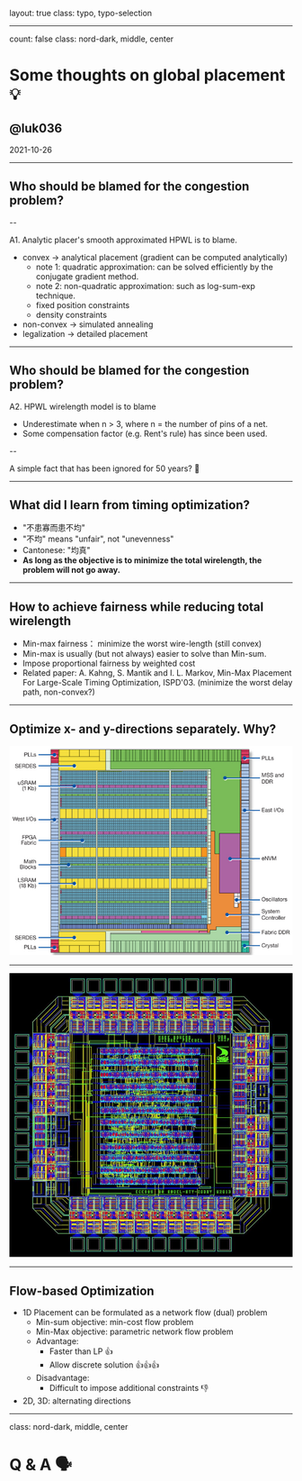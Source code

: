 layout: true
class: typo, typo-selection

---

count: false
class: nord-dark, middle, center

# Some thoughts on global placement 💡

## @luk036

2021-10-26

---

## Who should be blamed for the congestion problem?

--

A1. Analytic placer's smooth approximated HPWL is to blame.

- convex -> analytical placement (gradient can be computed analytically)
    - note 1: quadratic approximation: can be solved efficiently by the conjugate gradient method.
    - note 2: non-quadratic approximation: such as log-sum-exp technique.
    - fixed position constraints
    - density constraints
- non-convex -> simulated annealing
- legalization -> detailed placement

---

## Who should be blamed for the congestion problem?

A2. HPWL wirelength model is to blame

- Underestimate when n > 3, where n = the number of pins of a net.
- Some compensation factor (e.g. Rent's rule) has since been used.

--

A simple fact that has been ignored for 50 years? 🤔

---

## What did I learn from timing optimization?

- "不患寡而患不均"
- "不均" means "unfair", not "unevenness"
- Cantonese: "均真"
- **As long as the objective is to minimize the total wirelength, the problem will not go away.**

---

## How to achieve fairness while reducing total wirelength

- Min-max fairness： minimize the worst wire-length (still convex)
- Min-max is usually (but not always) easier to solve than Min-sum.
- Impose proportional fairness by weighted cost
- Related paper:
    A. Kahng, S. Mantik and I. L. Markov, Min-Max Placement For Large-Scale Timing Optimization, ISPD'03. (minimize the worst delay path, non-convex?)

---

## Optimize x- and y-directions separately. Why?

![](R-C.jpeg)

---

![](download.jpeg)

---

## Flow-based Optimization

- 1D Placement can be formulated as a network flow (dual) problem
    - Min-sum objective: min-cost flow problem
    - Min-Max objective: parametric network flow problem
    - Advantage:
        - Faster than LP 👍
        - Allow discrete solution 👍👍👍
    - Disadvantage:
        - Difficult to impose additional constraints 👎
- 2D, 3D: alternating directions

---

class: nord-dark, middle, center

Q & A 🗣️️
========
